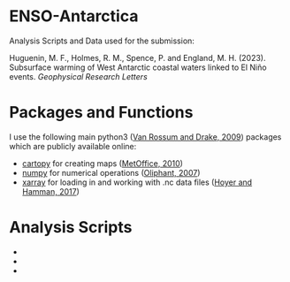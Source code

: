 # ENSO-Antarctica
Analysis Scripts and Data used for the submission: 

Huguenin, M. F., Holmes, R. M., Spence, P. and England, M. H. (2023). Subsurface warming of West Antarctic coastal waters linked to El Niño events. *Geophysical Research Letters*

# Packages and Functions
I use the following main python3 ([Van Rossum and Drake, 2009](https://dl.acm.org/doi/book/10.5555/1593511)) packages which are publicly available online:

- [cartopy](https://scitools.org.uk/cartopy/docs/latest/) for creating maps ([MetOffice, 2010](https://scitools.org.uk/cartopy/docs/v0.15/citation.html))
- [numpy](https://numpy.org/) for numerical operations ([Oliphant, 2007](https://archive.org/details/NumPyBook))
- [xarray](https://xarray.pydata.org/en/stable/) for loading in and working with .nc data files ([Hoyer and Hamman, 2017](https://openresearchsoftware.metajnl.com/articles/10.5334/jors.148/))

# Analysis Scripts

- 
- 
- 
